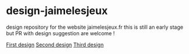 # design-jaimelesjeux
 design repository for the website jaimelesjeux.fr
 this is still an early stage but PR with design suggestion are welcome !

 [First design](design1)
 [Second design](design2)
 [Third design](design3)